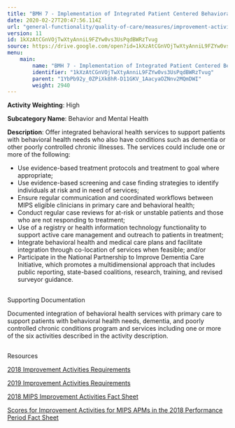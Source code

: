 ```yaml
---
title: "BMH 7 - Implementation of Integrated Patient Centered Behavioral Health Model"
date: 2020-02-27T20:47:56.114Z
url: "general-functionality/quality-of-care/measures/improvement-activities-measures/2018-improvement-acti_106.html"
version: 11
id: 1kXzAtCGnVOjTwXtyAnniL9FZYw0vs3UsPqdBWRzTvug
source: https://drive.google.com/open?id=1kXzAtCGnVOjTwXtyAnniL9FZYw0vs3UsPqdBWRzTvug
menu:
    main:
        name: "BMH 7 - Implementation of Integrated Patient Centered Behavioral Health Model"
        identifier: "1kXzAtCGnVOjTwXtyAnniL9FZYw0vs3UsPqdBWRzTvug"
        parent: "1YbPb92y_0ZPiXk8hR-D11GKV_1AacyaOZNnv2MQmDWI"
        weight: 2940
---
```









**Activity Weighting**: High

**Subcategory Name**: Behavior and Mental Health

**Description**: Offer integrated behavioral health services to support patients with behavioral health needs who also have conditions such as dementia or other poorly controlled chronic illnesses. The services could include one or more of the following:

* Use evidence-based treatment protocols and treatment to goal where appropriate;
* Use evidence-based screening and case finding strategies to identify individuals at risk and in need of services;
* Ensure regular communication and coordinated workflows between MIPS eligible clinicians in primary care and behavioral health;
* Conduct regular case reviews for at-risk or unstable patients and those who are not responding to treatment;
* Use of a registry or health information technology functionality to support active care management and outreach to patients in treatment;
* Integrate behavioral health and medical care plans and facilitate integration through co-location of services when feasible; and/or
* Participate in the National Partnership to Improve Dementia Care Initiative, which promotes a multidimensional approach that includes public reporting, state-based coalitions, research, training, and revised surveyor guidance.







## 

Supporting Documentation

Documented integration of behavioral health services with primary care to support patients with behavioral health needs, dementia, and poorly controlled chronic conditions program and services including one or more of the six activities described in the activity description.







## 

Resources

[2018 Improvement Activities Requirements](https://qpp.cms.gov/mips/improvement-activities?py=2018)

[2019 Improvement Activities Requirements](https://qpp.cms.gov/mips/improvement-activities?py=2019)

[2018 MIPS Improvement Activities Fact Sheet](https://qpp.cms.gov/resource/2018%20MIPS%20Improvement%20Activities%20Fact%20Sheet)

[Scores for Improvement Activities for MIPS APMs in the 2018 Performance Period Fact Sheet](https://qpp.cms.gov/resource/2018%20MIPS%20APMs%20improvement%20Activities%20scores%20fact%20sheet)

